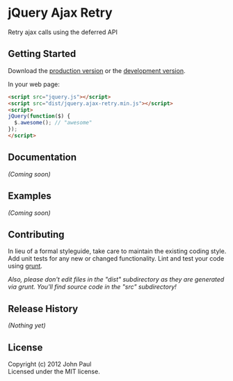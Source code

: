 # jQuery Ajax Retry

Retry ajax calls using the deferred API

## Getting Started
Download the [production version][min] or the [development version][max].

[min]: https://raw.github.com/johnkpaul/jquery.ajax-retry/master/dist/jquery.ajax-retry.min.js
[max]: https://raw.github.com/johnkpaul/jquery.ajax-retry/master/dist/jquery.ajax-retry.js

In your web page:

```html
<script src="jquery.js"></script>
<script src="dist/jquery.ajax-retry.min.js"></script>
<script>
jQuery(function($) {
  $.awesome(); // "awesome"
});
</script>
```

## Documentation
_(Coming soon)_

## Examples
_(Coming soon)_

## Contributing
In lieu of a formal styleguide, take care to maintain the existing coding style. Add unit tests for any new or changed functionality. Lint and test your code using [grunt](https://github.com/cowboy/grunt).

_Also, please don't edit files in the "dist" subdirectory as they are generated via grunt. You'll find source code in the "src" subdirectory!_

## Release History
_(Nothing yet)_

## License
Copyright (c) 2012 John Paul  
Licensed under the MIT license.
